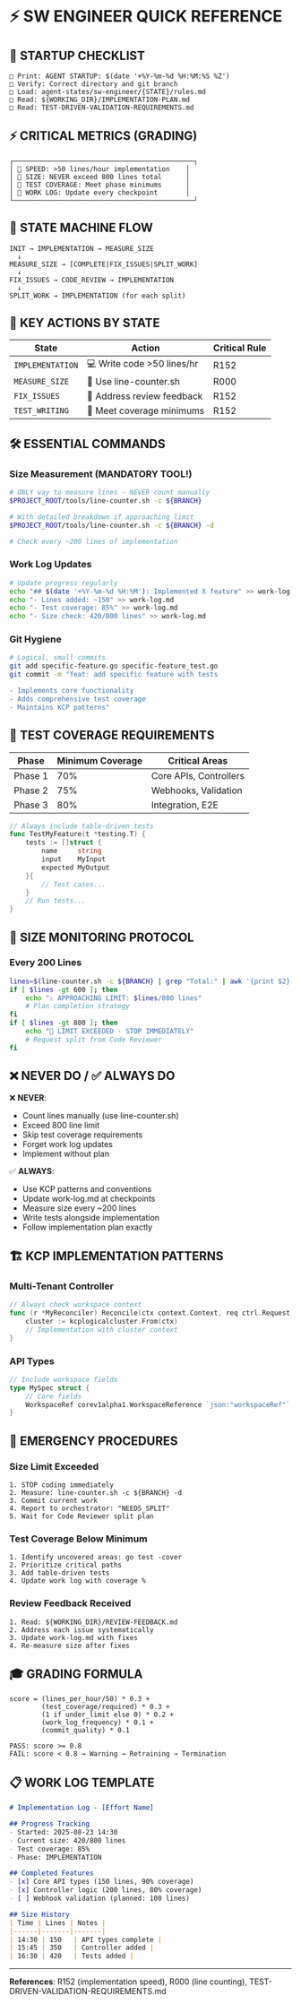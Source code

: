 # ⚡ SW ENGINEER QUICK REFERENCE

## 🚨 STARTUP CHECKLIST
```
□ Print: AGENT STARTUP: $(date '+%Y-%m-%d %H:%M:%S %Z')
□ Verify: Correct directory and git branch  
□ Load: agent-states/sw-engineer/{STATE}/rules.md
□ Read: ${WORKING_DIR}/IMPLEMENTATION-PLAN.md
□ Read: TEST-DRIVEN-VALIDATION-REQUIREMENTS.md
```

## ⚡ CRITICAL METRICS (GRADING)
```
┌─────────────────────────────────────────────┐
│ 🚨 SPEED: >50 lines/hour implementation    │
│ 🚨 SIZE: NEVER exceed 800 lines total      │
│ 🚨 TEST COVERAGE: Meet phase minimums      │
│ 🚨 WORK LOG: Update every checkpoint       │
└─────────────────────────────────────────────┘
```

## 🔄 STATE MACHINE FLOW
```
INIT → IMPLEMENTATION → MEASURE_SIZE
  ↓
MEASURE_SIZE → [COMPLETE|FIX_ISSUES|SPLIT_WORK]
  ↓
FIX_ISSUES → CODE_REVIEW → IMPLEMENTATION
  ↓  
SPLIT_WORK → IMPLEMENTATION (for each split)
```

## 🎯 KEY ACTIONS BY STATE

| State | Action | Critical Rule |
|-------|--------|---------------|
| `IMPLEMENTATION` | 💻 Write code >50 lines/hr | R152 |
| `MEASURE_SIZE` | 📏 Use line-counter.sh | R000 |
| `FIX_ISSUES` | 🔧 Address review feedback | R152 |
| `TEST_WRITING` | 🧪 Meet coverage minimums | R152 |

## 🛠️ ESSENTIAL COMMANDS

### Size Measurement (MANDATORY TOOL!)
```bash
# ONLY way to measure lines - NEVER count manually
$PROJECT_ROOT/tools/line-counter.sh -c ${BRANCH}

# With detailed breakdown if approaching limit
$PROJECT_ROOT/tools/line-counter.sh -c ${BRANCH} -d

# Check every ~200 lines of implementation
```

### Work Log Updates
```bash
# Update progress regularly
echo "## $(date '+%Y-%m-%d %H:%M'): Implemented X feature" >> work-log.md
echo "- Lines added: ~150" >> work-log.md
echo "- Test coverage: 85%" >> work-log.md
echo "- Size check: 420/800 lines" >> work-log.md
```

### Git Hygiene
```bash
# Logical, small commits
git add specific-feature.go specific-feature_test.go
git commit -m "feat: add specific feature with tests

- Implements core functionality
- Adds comprehensive test coverage
- Maintains KCP patterns"
```

## 🧪 TEST COVERAGE REQUIREMENTS

| Phase | Minimum Coverage | Critical Areas |
|-------|------------------|----------------|
| Phase 1 | 70% | Core APIs, Controllers |
| Phase 2 | 75% | Webhooks, Validation |
| Phase 3 | 80% | Integration, E2E |

```go
// Always include table-driven tests
func TestMyFeature(t *testing.T) {
    tests := []struct {
        name     string
        input    MyInput
        expected MyOutput
    }{
        // Test cases...
    }
    // Run tests...
}
```

## 📏 SIZE MONITORING PROTOCOL

### Every 200 Lines
```bash
lines=$(line-counter.sh -c ${BRANCH} | grep "Total:" | awk '{print $2}')
if [ $lines -gt 600 ]; then
    echo "⚠️ APPROACHING LIMIT: $lines/800 lines"
    # Plan completion strategy
fi
if [ $lines -gt 800 ]; then
    echo "🚨 LIMIT EXCEEDED - STOP IMMEDIATELY"
    # Request split from Code Reviewer
fi
```

## ❌ NEVER DO / ✅ ALWAYS DO

❌ **NEVER**:
- Count lines manually (use line-counter.sh)
- Exceed 800 line limit
- Skip test coverage requirements
- Forget work log updates
- Implement without plan

✅ **ALWAYS**:
- Use KCP patterns and conventions
- Update work-log.md at checkpoints
- Measure size every ~200 lines
- Write tests alongside implementation
- Follow implementation plan exactly

## 🏗️ KCP IMPLEMENTATION PATTERNS

### Multi-Tenant Controller
```go
// Always check workspace context
func (r *MyReconciler) Reconcile(ctx context.Context, req ctrl.Request) {
    cluster := kcplogicalcluster.From(ctx)
    // Implementation with cluster context
}
```

### API Types
```go
// Include workspace fields
type MySpec struct {
    // Core fields
    WorkspaceRef corev1alpha1.WorkspaceReference `json:"workspaceRef"`
}
```

## 🚨 EMERGENCY PROCEDURES

### Size Limit Exceeded
```
1. STOP coding immediately
2. Measure: line-counter.sh -c ${BRANCH} -d  
3. Commit current work
4. Report to orchestrator: "NEEDS_SPLIT"
5. Wait for Code Reviewer split plan
```

### Test Coverage Below Minimum
```
1. Identify uncovered areas: go test -cover
2. Prioritize critical paths
3. Add table-driven tests
4. Update work log with coverage %
```

### Review Feedback Received
```
1. Read: ${WORKING_DIR}/REVIEW-FEEDBACK.md
2. Address each issue systematically  
3. Update work-log.md with fixes
4. Re-measure size after fixes
```

## 🎓 GRADING FORMULA
```
score = (lines_per_hour/50) * 0.3 +
        (test_coverage/required) * 0.3 +
        (1 if under_limit else 0) * 0.2 +
        (work_log_frequency) * 0.1 +
        (commit_quality) * 0.1

PASS: score >= 0.8
FAIL: score < 0.8 → Warning → Retraining → Termination
```

## 📋 WORK LOG TEMPLATE
```markdown
# Implementation Log - [Effort Name]

## Progress Tracking
- Started: 2025-08-23 14:30
- Current size: 420/800 lines  
- Test coverage: 85%
- Phase: IMPLEMENTATION

## Completed Features
- [x] Core API types (150 lines, 90% coverage)
- [x] Controller logic (200 lines, 80% coverage)
- [ ] Webhook validation (planned: 100 lines)

## Size History
| Time | Lines | Notes |
|------|-------|-------|
| 14:30 | 150   | API types complete |
| 15:45 | 350   | Controller added |
| 16:30 | 420   | Tests added |
```

---
**References**: R152 (implementation speed), R000 (line counting), TEST-DRIVEN-VALIDATION-REQUIREMENTS.md